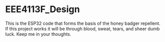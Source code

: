 # EEE4113F_Design
This is the ESP32 code that forms the basis of the honey badger repellent. If this project works it will be through blood, sweat, tears, and sheer dumb luck. Keep me in your thoughts.
